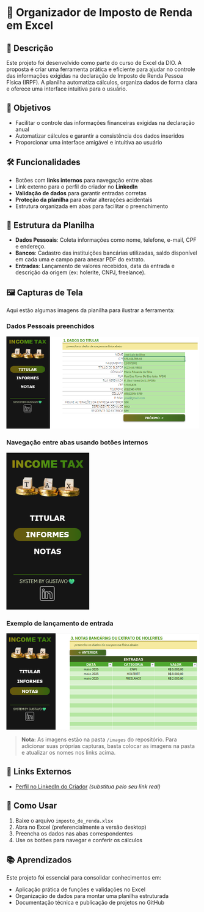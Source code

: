# 🧾 Organizador de Imposto de Renda em Excel

## 📌 Descrição

Este projeto foi desenvolvido como parte do curso de Excel da DIO. A proposta é criar uma ferramenta prática e eficiente para ajudar no controle das informações exigidas na declaração de Imposto de Renda Pessoa Física (IRPF). A planilha automatiza cálculos, organiza dados de forma clara e oferece uma interface intuitiva para o usuário.

## 🎯 Objetivos

- Facilitar o controle das informações financeiras exigidas na declaração anual  
- Automatizar cálculos e garantir a consistência dos dados inseridos  
- Proporcionar uma interface amigável e intuitiva ao usuário

## 🛠 Funcionalidades

- Botões com **links internos** para navegação entre abas  
- Link externo para o perfil do criador no **LinkedIn**  
- **Validação de dados** para garantir entradas corretas  
- **Proteção da planilha** para evitar alterações acidentais  
- Estrutura organizada em abas para facilitar o preenchimento

## 📂 Estrutura da Planilha

- **Dados Pessoais**: Coleta informações como nome, telefone, e-mail, CPF e endereço.  
- **Bancos**: Cadastro das instituições bancárias utilizadas, saldo disponível em cada uma e campo para anexar PDF do extrato.  
- **Entradas**: Lançamento de valores recebidos, data da entrada e descrição da origem (ex: holerite, CNPJ, freelance).

## 🖼 Capturas de Tela

Aqui estão algumas imagens da planilha para ilustrar a ferramenta:

### Dados Pessoais preenchidos  
![Dados Pessoais](./images/dados-pessoais.png)

### Navegação entre abas usando botões internos  
![Navegação](./images/navegacao-abas.png)

### Exemplo de lançamento de entrada  
![Lançamento de Entrada](./images/lancamento-entrada.png)

> **Nota:** As imagens estão na pasta `/images` do repositório. Para adicionar suas próprias capturas, basta colocar as imagens na pasta e atualizar os nomes nos links acima.

## 🔗 Links Externos

- [Perfil no LinkedIn do Criador](https://www.linkedin.com/in/eugustavocardoso/) *(substitua pelo seu link real)*

## 🚀 Como Usar

1. Baixe o arquivo `imposto_de_renda.xlsx`  
2. Abra no Excel (preferencialmente a versão desktop)  
3. Preencha os dados nas abas correspondentes  
4. Use os botões para navegar e conferir os cálculos

## 📚 Aprendizados

Este projeto foi essencial para consolidar conhecimentos em:
- Aplicação prática de funções e validações no Excel  
- Organização de dados para montar uma planilha estruturada  
- Documentação técnica e publicação de projetos no GitHub
